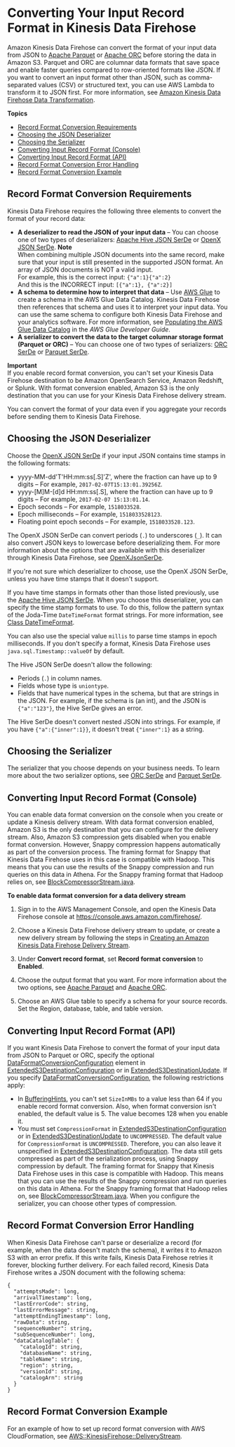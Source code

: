 # Converting Your Input Record Format in Kinesis Data Firehose<a name="record-format-conversion"></a>

Amazon Kinesis Data Firehose can convert the format of your input data from JSON to [Apache Parquet](https://parquet.apache.org/) or [Apache ORC](https://orc.apache.org/) before storing the data in Amazon S3\. Parquet and ORC are columnar data formats that save space and enable faster queries compared to row\-oriented formats like JSON\. If you want to convert an input format other than JSON, such as comma\-separated values \(CSV\) or structured text, you can use AWS Lambda to transform it to JSON first\. For more information, see [Amazon Kinesis Data Firehose Data Transformation](data-transformation.md)\.

**Topics**
+ [Record Format Conversion Requirements](#record-format-conversion-concepts)
+ [Choosing the JSON Deserializer](#record-format-conversion-deserializers)
+ [Choosing the Serializer](#record-format-conversion-serializers)
+ [Converting Input Record Format \(Console\)](#record-format-conversion-using-console)
+ [Converting Input Record Format \(API\)](#record-format-conversion-using-api)
+ [Record Format Conversion Error Handling](#record-format-conversion-error-handling)
+ [Record Format Conversion Example](#record-format-conversion-example)

## Record Format Conversion Requirements<a name="record-format-conversion-concepts"></a>

Kinesis Data Firehose requires the following three elements to convert the format of your record data: 
+ **A deserializer to read the JSON of your input data** – You can choose one of two types of deserializers: [Apache Hive JSON SerDe](https://cwiki.apache.org/confluence/display/Hive/LanguageManual+DDL#LanguageManualDDL-JSON) or [OpenX JSON SerDe](https://github.com/rcongiu/Hive-JSON-Serde)\.
**Note**  
When combining multiple JSON documents into the same record, make sure that your input is still presented in the supported JSON format\. An array of JSON documents is NOT a valid input\.   
For example, this is the correct input: `{"a":1}{"a":2}`  
And this is the INCORRECT input: `[{"a":1}, {"a":2}]`
+ **A schema to determine how to interpret that data** – Use [AWS Glue](https://docs.aws.amazon.com/glue/latest/dg/what-is-glue.html) to create a schema in the AWS Glue Data Catalog\. Kinesis Data Firehose then references that schema and uses it to interpret your input data\. You can use the same schema to configure both Kinesis Data Firehose and your analytics software\. For more information, see [Populating the AWS Glue Data Catalog](https://docs.aws.amazon.com/glue/latest/dg/populate-data-catalog.html) in the *AWS Glue Developer Guide*\.
+ **A serializer to convert the data to the target columnar storage format \(Parquet or ORC\)** – You can choose one of two types of serializers: [ORC SerDe](https://cwiki.apache.org/confluence/display/Hive/LanguageManual+ORC) or [Parquet SerDe](https://cwiki.apache.org/confluence/display/Hive/Parquet)\.

**Important**  
If you enable record format conversion, you can't set your Kinesis Data Firehose destination to be Amazon OpenSearch Service, Amazon Redshift, or Splunk\. With format conversion enabled, Amazon S3 is the only destination that you can use for your Kinesis Data Firehose delivery stream\.

You can convert the format of your data even if you aggregate your records before sending them to Kinesis Data Firehose\.

## Choosing the JSON Deserializer<a name="record-format-conversion-deserializers"></a>

Choose the [OpenX JSON SerDe](https://github.com/rcongiu/Hive-JSON-Serde) if your input JSON contains time stamps in the following formats:
+  yyyy\-MM\-dd'T'HH:mm:ss\[\.S\]'Z', where the fraction can have up to 9 digits – For example, `2017-02-07T15:13:01.39256Z`\.
+  yyyy\-\[M\]M\-\[d\]d HH:mm:ss\[\.S\], where the fraction can have up to 9 digits – For example, `2017-02-07 15:13:01.14`\.
+  Epoch seconds – For example, `1518033528`\.
+  Epoch milliseconds – For example, `1518033528123`\.
+  Floating point epoch seconds – For example, `1518033528.123`\.

The OpenX JSON SerDe can convert periods \(`.`\) to underscores \(`_`\)\. It can also convert JSON keys to lowercase before deserializing them\. For more information about the options that are available with this deserializer through Kinesis Data Firehose, see [OpenXJsonSerDe](https://docs.aws.amazon.com/firehose/latest/APIReference/API_OpenXJsonSerDe.html)\.

If you're not sure which deserializer to choose, use the OpenX JSON SerDe, unless you have time stamps that it doesn't support\.

If you have time stamps in formats other than those listed previously, use the [Apache Hive JSON SerDe](https://cwiki.apache.org/confluence/display/Hive/LanguageManual+DDL#LanguageManualDDL-JSON)\. When you choose this deserializer, you can specify the time stamp formats to use\. To do this, follow the pattern syntax of the Joda\-Time `DateTimeFormat` format strings\. For more information, see [Class DateTimeFormat](https://www.joda.org/joda-time/apidocs/org/joda/time/format/DateTimeFormat.html)\. 

You can also use the special value `millis` to parse time stamps in epoch milliseconds\. If you don't specify a format, Kinesis Data Firehose uses `java.sql.Timestamp::valueOf` by default\.

The Hive JSON SerDe doesn't allow the following:
+ Periods \(`.`\) in column names\.
+ Fields whose type is `uniontype`\.
+ Fields that have numerical types in the schema, but that are strings in the JSON\. For example, if the schema is \(an int\), and the JSON is `{"a":"123"}`, the Hive SerDe gives an error\.

The Hive SerDe doesn't convert nested JSON into strings\. For example, if you have `{"a":{"inner":1}}`, it doesn't treat `{"inner":1}` as a string\.

## Choosing the Serializer<a name="record-format-conversion-serializers"></a>

The serializer that you choose depends on your business needs\. To learn more about the two serializer options, see [ORC SerDe](https://cwiki.apache.org/confluence/display/Hive/LanguageManual+ORC) and [Parquet SerDe](https://cwiki.apache.org/confluence/display/Hive/Parquet)\.

## Converting Input Record Format \(Console\)<a name="record-format-conversion-using-console"></a>

You can enable data format conversion on the console when you create or update a Kinesis delivery stream\. With data format conversion enabled, Amazon S3 is the only destination that you can configure for the delivery stream\. Also, Amazon S3 compression gets disabled when you enable format conversion\. However, Snappy compression happens automatically as part of the conversion process\. The framing format for Snappy that Kinesis Data Firehose uses in this case is compatible with Hadoop\. This means that you can use the results of the Snappy compression and run queries on this data in Athena\. For the Snappy framing format that Hadoop relies on, see [BlockCompressorStream\.java](https://github.com/apache/hadoop/blob/f67237cbe7bc48a1b9088e990800b37529f1db2a/hadoop-common-project/hadoop-common/src/main/java/org/apache/hadoop/io/compress/BlockCompressorStream.java)\.

**To enable data format conversion for a data delivery stream**

1. Sign in to the AWS Management Console, and open the Kinesis Data Firehose console at [https://console\.aws\.amazon\.com/firehose/](https://console.aws.amazon.com/firehose/)\.

1. Choose a Kinesis Data Firehose delivery stream to update, or create a new delivery stream by following the steps in [Creating an Amazon Kinesis Data Firehose Delivery Stream](basic-create.md)\.

1. Under **Convert record format**, set **Record format conversion** to **Enabled**\.

1. Choose the output format that you want\. For more information about the two options, see [Apache Parquet](https://parquet.apache.org/) and [Apache ORC](https://orc.apache.org/)\.

1. Choose an AWS Glue table to specify a schema for your source records\. Set the Region, database, table, and table version\.

## Converting Input Record Format \(API\)<a name="record-format-conversion-using-api"></a>

If you want Kinesis Data Firehose to convert the format of your input data from JSON to Parquet or ORC, specify the optional [DataFormatConversionConfiguration](https://docs.aws.amazon.com/firehose/latest/APIReference/API_DataFormatConversionConfiguration.html) element in [ExtendedS3DestinationConfiguration](https://docs.aws.amazon.com/firehose/latest/APIReference/API_ExtendedS3DestinationConfiguration.html) or in [ExtendedS3DestinationUpdate](https://docs.aws.amazon.com/firehose/latest/APIReference/API_ExtendedS3DestinationUpdate.html)\. If you specify [DataFormatConversionConfiguration](https://docs.aws.amazon.com/firehose/latest/APIReference/API_DataFormatConversionConfiguration.html), the following restrictions apply:
+ In [BufferingHints](https://docs.aws.amazon.com/firehose/latest/APIReference/API_BufferingHints.html), you can't set `SizeInMBs` to a value less than 64 if you enable record format conversion\. Also, when format conversion isn't enabled, the default value is 5\. The value becomes 128 when you enable it\.
+ You must set `CompressionFormat` in [ExtendedS3DestinationConfiguration](https://docs.aws.amazon.com/firehose/latest/APIReference/API_ExtendedS3DestinationConfiguration.html) or in [ExtendedS3DestinationUpdate](https://docs.aws.amazon.com/firehose/latest/APIReference/API_ExtendedS3DestinationUpdate.html) to `UNCOMPRESSED`\. The default value for `CompressionFormat` is `UNCOMPRESSED`\. Therefore, you can also leave it unspecified in [ExtendedS3DestinationConfiguration](https://docs.aws.amazon.com/firehose/latest/APIReference/API_ExtendedS3DestinationConfiguration.html)\. The data still gets compressed as part of the serialization process, using Snappy compression by default\. The framing format for Snappy that Kinesis Data Firehose uses in this case is compatible with Hadoop\. This means that you can use the results of the Snappy compression and run queries on this data in Athena\. For the Snappy framing format that Hadoop relies on, see [BlockCompressorStream\.java](https://github.com/apache/hadoop/blob/f67237cbe7bc48a1b9088e990800b37529f1db2a/hadoop-common-project/hadoop-common/src/main/java/org/apache/hadoop/io/compress/BlockCompressorStream.java)\. When you configure the serializer, you can choose other types of compression\.

## Record Format Conversion Error Handling<a name="record-format-conversion-error-handling"></a>

When Kinesis Data Firehose can't parse or deserialize a record \(for example, when the data doesn't match the schema\), it writes it to Amazon S3 with an error prefix\. If this write fails, Kinesis Data Firehose retries it forever, blocking further delivery\. For each failed record, Kinesis Data Firehose writes a JSON document with the following schema:

```
{
  "attemptsMade": long,
  "arrivalTimestamp": long,
  "lastErrorCode": string,
  "lastErrorMessage": string,
  "attemptEndingTimestamp": long,
  "rawData": string,
  "sequenceNumber": string,
  "subSequenceNumber": long,
  "dataCatalogTable": {
    "catalogId": string,
    "databaseName": string,
    "tableName": string,
    "region": string,
    "versionId": string,
    "catalogArn": string
  }
}
```

## Record Format Conversion Example<a name="record-format-conversion-example"></a>

For an example of how to set up record format conversion with AWS CloudFormation, see [AWS::KinesisFirehose::DeliveryStream](https://docs.aws.amazon.com/AWSCloudFormation/latest/UserGuide/aws-resource-kinesisfirehose-deliverystream.html#aws-resource-kinesisfirehose-deliverystream--examples)\.